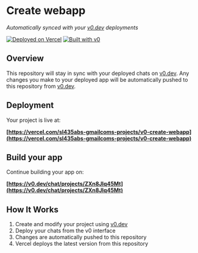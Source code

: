 # Create webapp

*Automatically synced with your [v0.dev](https://v0.dev) deployments*

[![Deployed on Vercel](https://img.shields.io/badge/Deployed%20on-Vercel-black?style=for-the-badge&logo=vercel)](https://vercel.com/sl435abs-gmailcoms-projects/v0-create-webapp)
[![Built with v0](https://img.shields.io/badge/Built%20with-v0.dev-black?style=for-the-badge)](https://v0.dev/chat/projects/ZXn8JIq45Mt)

## Overview

This repository will stay in sync with your deployed chats on [v0.dev](https://v0.dev).
Any changes you make to your deployed app will be automatically pushed to this repository from [v0.dev](https://v0.dev).

## Deployment

Your project is live at:

**[https://vercel.com/sl435abs-gmailcoms-projects/v0-create-webapp](https://vercel.com/sl435abs-gmailcoms-projects/v0-create-webapp)**

## Build your app

Continue building your app on:

**[https://v0.dev/chat/projects/ZXn8JIq45Mt](https://v0.dev/chat/projects/ZXn8JIq45Mt)**

## How It Works

1. Create and modify your project using [v0.dev](https://v0.dev)
2. Deploy your chats from the v0 interface
3. Changes are automatically pushed to this repository
4. Vercel deploys the latest version from this repository

